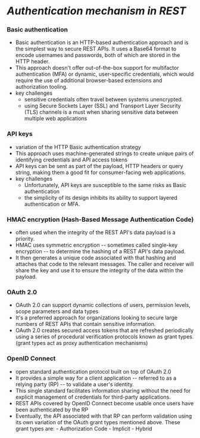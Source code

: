 
# _Authentication mechanism in REST_

### Basic authentication

- Basic authentication is an HTTP-based authentication approach and is the simplest way to secure REST APIs. It uses a Base64 format to encode usernames and passwords, both of which are stored in the HTTP header.
- This approach doesn't offer out-of-the-box support for multifactor authentication (MFA) or dynamic, user-specific credentials, which would require the use of additional browser-based extensions and authorization tooling.
- key challenges
	- sensitive credentials often travel between systems unencrypted.
	- using Secure Sockets Layer (SSL) and Transport Layer Security (TLS) channels is a must when sharing sensitive data between multiple web applications

### API keys

- variation of the HTTP Basic authentication strategy
- This approach uses machine-generated strings to create unique pairs of identifying credentials and API access tokens
- API keys can be sent as part of the payload, HTTP headers or query string, making them a good fit for consumer-facing web applications.
- key challenges
	- Unfortunately, API keys are susceptible to the same risks as Basic authentication
	- the simplicity of its design inhibits its ability to support layered authentication or MFA.

### HMAC encryption (Hash-Based Message Authentication Code)

- often used when the integrity of the REST API's data payload is a priority.
- HMAC uses symmetric encryption -- sometimes called single-key encryption -- to determine the hashing of a REST API's data payload.
- It then generates a unique code associated with that hashing and attaches that code to the relevant messages. The caller and receiver will share the key and use it to ensure the integrity of the data within the payload.

### OAuth 2.0

- OAuth 2.0 can support dynamic collections of users, permission levels, scope parameters and data types
- It's a preferred approach for organizations looking to secure large numbers of REST APIs that contain sensitive information.
- OAuth 2.0 creates secured access tokens that are refreshed periodically using a series of procedural verification protocols known as grant types. (grant types act as proxy authentication mechanisms)


### OpenID Connect

- open standard authentication protocol built on top of OAuth 2.0
- It provides a simple way for a client application -- referred to as a relying party (RP) -- to validate a user's identity.
- This single standard facilitates information sharing without the need for explicit management of credentials for third-party applications.
- REST APIs covered by OpenID Connect become usable once users have been authenticated by the RP
- Eventually, the API associated with that RP can perform validation using its own variation of the OAuth grant types mentioned above. These grant types are:
		- Authorization Code
		- Implicit
		- Hybrid